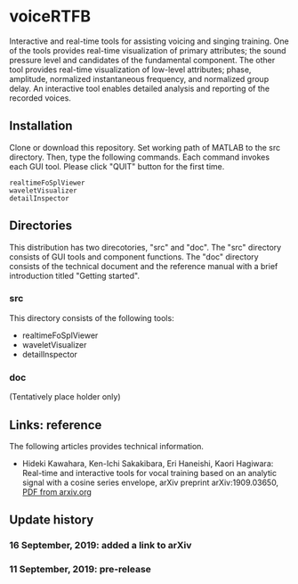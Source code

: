 # voiceRTFB
Interactive and real-time tools for assisting voicing and singing training. One of the tools provides real-time visualization of primary attributes; the sound pressure level and candidates of the fundamental component. The other tool provides real-time visualization of low-level attributes; phase, amplitude, normalized instantaneous frequency, and normalized group delay. An interactive tool enables detailed analysis and reporting of the recorded voices.

## Installation

Clone or download this repository. Set working path of MATLAB to the src directory. Then, type the following commands. Each command invokes each GUI tool. Please click "QUIT" button for the first time.

```
realtimeFoSplViewer
waveletVisualizer
detailInspector
```

## Directories

This distribution has two direcotories, "src" and "doc". The "src" directory consists of GUI tools and component functions. The "doc" directory consists of the technical document and the reference manual with a brief introduction titled "Getting started".

### src

This directory consists of the following tools:

* realtimeFoSplViewer
* waveletVisualizer
* detailInspector

### doc

(Tentatively place holder only)

## Links: reference

The following articles provides technical information.

* Hideki Kawahara, Ken-Ichi Sakakibara, Eri Haneishi, Kaori Hagiwara: Real-time and interactive tools for vocal training based on an analytic signal with a cosine series envelope, arXiv preprint arXiv:1909.03650, [PDF from arxiv.org](https://arxiv.org/pdf/1909.03650)

## Update history

### 16 September, 2019: added a link to arXiv
### 11 September, 2019: pre-release
